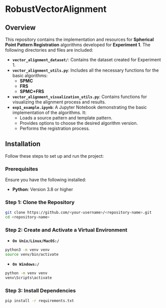 # RobustVectorAlignment

## Overview

This repository contains the implementation and resources for **Spherical Point Pattern Registration** algorithms developed for **Experiment 1**. The following directories and files are included:

- **`vector_alignment_dataset/`**: Contains the dataset created for Experiment 1.
- **`vector_alignment_utils.py`**: Includes all the necessary functions for the basic algorithms:
  - **SPMC**
  - **FRS**
  - **SPMC+FRS**
- **`vector_alignment_visualization_utils.py`**: Contains functions for visualizing the alignment process and results.
- **`exp1_example.ipynb`**: A Jupyter Notebook demonstrating the basic implementation of the algorithms. It:
  - Loads a source pattern and template pattern.
  - Provides options to choose the desired algorithm version.
  - Performs the registration process.

## Installation

Follow these steps to set up and run the project:

### Prerequisites

Ensure you have the following installed:
- **Python**: Version 3.8 or higher

### Step 1: Clone the Repository

```bash
git clone https://github.com/<your-username>/<repository-name>.git
cd <repository-name>
```
### Step 2: Create and Activate a Virtual Environment

- **`On Unix/Linux/MacOS:/`**
```bash
python3 -m venv venv
source venv/bin/activate
```

- **`On Windows:/`**
```bash
python -m venv venv
venv\Scripts\activate
```

### Step 3: Install Dependencies
```bash
pip install -r requirements.txt
```
